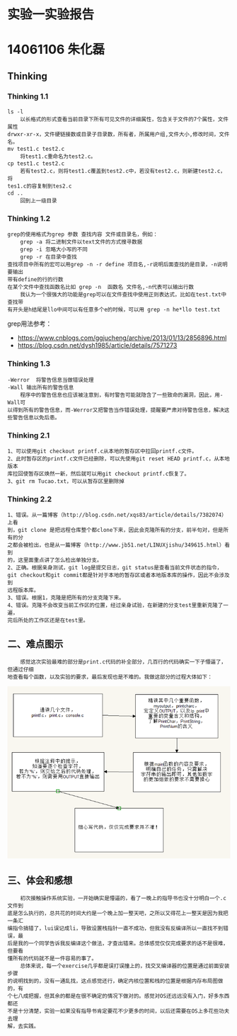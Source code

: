 # 实验一实验报告
# 14061106 朱化磊
## Thinking
### Thinking 1.1
    ls -l
        以长格式的形式查看当前目录下所有可见文件的详细属性，包含关于文件的7个属性，文件属性
    drwxr-xr-x，文件硬链接数或目录子目录数，所有者，所属用户组,文件大小,修改时间，文件
    名。
    mv test1.c test2.c
        将test1.c重命名为test2.c。
    cp test1.c test2.c
        若有test2.c，则将test1.c覆盖到test2.c中，若没有test2.c，则新建test2.c，将
    tes1.c的容复制到tes2.c
    cd ..
        回到上一级目录

### Thinking 1.2
    grep的使用格式为grep 参数 查找内容 文件或目录名，例如：
        grep -a 将二进制文件以text文件的方式搜寻数据
        grep -i 忽略大小写的不同
        grep -r 在目录中查找
    查找项目中所有的宏可以用grep -n -r define 项目名,-r说明后面查找的是目录，-n说明要输出
    带有define的行的行数
    在某个文件中查找函数名比如 grep -n  函数名 文件名,-n代表可以输出行数
        我认为一个很强大的功能是grep可以在文件查找中使用正则表达式，比如在test.txt中查找带
    有开头是h结尾是llo中间可以有任意多个e的时候，可以用 grep -n he*llo test.txt
grep用法参考：

* https://www.cnblogs.com/ggjucheng/archive/2013/01/13/2856896.html  
* https://blog.csdn.net/dysh1985/article/details/7571273

### Thinking 1.3
    -Werror  将警告信息当做错误处理
    -Wall 输出所有的警告信息
        程序中的警告信息也应该被注意到，有时警告可能就隐含了一些致命的漏洞，因此，用-Wall可
    以得到所有的警告信息，而-Werror又把警告当作错误处理，提醒要严肃对待警告信息，解决这
    些警告信息以免后患。

### Thinking 2.1
    1、可以使用git checkout printf.c从本地的暂存区中拉回printf.c文件。
    2、此时暂存区的printf.c文件已经删除，可以先使用git reset HEAD printf.c，从本地版本
    库拉回使暂存区焕然一新，然后就可以用git checkout printf.c恢复了。
    3、git rm Tucao.txt，可以从暂存区里删除掉

### Thinking 2.2
    1、错误。从一篇博客（http://blog.csdn.net/xqs83/article/details/7382074）上看
    到，git clone 是把远程仓库整个都clone下来，因此会克隆所有的分支，前半句对，但是所有的分
    之都会被检出，也是从一篇博客（http://www.jb51.net/LINUXjishu/349615.html）看到
    的，这里面重点讲了怎么检出单独分支。
    2、正确。根据亲身测试，git log是提交日志，git status是查看当前文件状态的指令，
    git checkout和git commit都是针对于本地的暂存区或者本地版本库的操作，因此不会涉及到
    远程版本库。
    3、错误。根据1，克隆是把所有的分支克隆下来。
    4、错误。克隆不会改变当前工作区的位置，经过亲身试验，在新建的分支test里重新克隆了一遍，
    完后所处的工作区还是在test里。

## 二、难点图示
        感觉这次实验最难的部分是print.c代码的补全部分，几百行的代码确实一下子懵逼了，但通过仔细
    地查看每个函数，以及实验的要求，最后发现也是不难的。我做这部分的过程大体如下：
    
![流程图](https://raw.githubusercontent.com/HualeiZhu/BUAA_MIPS_OS_DOC/master/liucheng.png)


## 三、体会和感想
        初次接触操作系统实验，一开始确实是懵逼的，看了一晚上的指导书也没十分明白一个.c文件到
    底是怎么执行的，总共花的时间大约是一个晚上加一整天吧，之所以又得花上一整天是因为我把一条汇
    编指令搞错了，lui误记成li，导致设置栈指针一直不成功，但我没有反编译所以一直找不到错误，最
    后是我的一个同学告诉我反编译这个做法，才查出错来。总体感觉仅仅完成要求的话不是很难，但要看
    懂所有的代码就不是一件容易的事了。
        总体来说，每一个exercise几乎都是误打误撞上的，找交叉编译器的位置是通过前面安装步骤
    的说明找到的，没有一通乱找，这点感觉还行，确定内核位置和栈的位置是根据内存布局图做的，有
    个七八成把握，但其余的都是在很不确定的情况下做对的。感觉对OS还远远没有入门，好多东西都还
    不是十分清楚，实验一如果没有指导书肯定要花不少更多的时间，以后还需要在OS上多花些功夫去理
    解，去实践。
